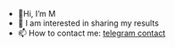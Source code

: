 - 👋Hi, I’m M
- 👀 I am interested in sharing my results
- 📫 How to contact me: [telegram contact](https://t.me/ocuno)
